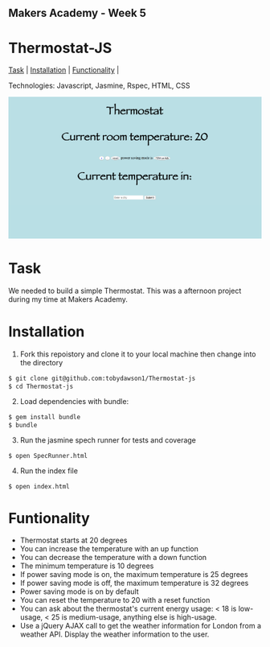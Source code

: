 ## Makers Academy - Week 5

# Thermostat-JS

[Task](#Task) | [Installation](#Installation) | [Functionality](#Functionality) |

Technologies: Javascript, Jasmine, Rspec, HTML, CSS

![Thermostat](screenshots/thermostat.png)

# Task

We needed to build a simple Thermostat.
This was a afternoon project during my time at Makers Academy.

# Installation

1. Fork this repoistory and clone  it to your local machine then change into the directory

```
$ git clone git@github.com:tobydawson1/Thermostat-js
$ cd Thermostat-js
```

2. Load dependencies with bundle:

```
$ gem install bundle
$ bundle
```

3. Run the jasmine spech runner for tests and coverage

```
$ open SpecRunner.html
```

4. Run the index file

```
$ open index.html
```


# Funtionality

* Thermostat starts at 20 degrees
* You can increase the temperature with an up function
* You can decrease the temperature with a down function
* The minimum temperature is 10 degrees
* If power saving mode is on, the maximum temperature is 25 degrees
* If power saving mode is off, the maximum temperature is 32 degrees
* Power saving mode is on by default
* You can reset the temperature to 20 with a reset function
* You can ask about the thermostat's current energy usage: < 18 is low-usage, < 25 is medium-usage, anything else is high-usage.
* Use a jQuery AJAX call to get the weather information for London from a weather API. Display the weather information to the user.
